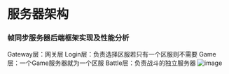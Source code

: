 # 服务器架构

### 帧同步服务器后端框架实现及性能分析

Gateway层：网关层
Login层：负责选择区服若只有一个区服则不需要
Game层：一个Game服务器就为一个区服
Battle层：负责战斗的独立服务器
![image](https://user-images.githubusercontent.com/91889375/164408950-0cd0c680-0bd4-447f-a9da-43ba0122b120.png)

